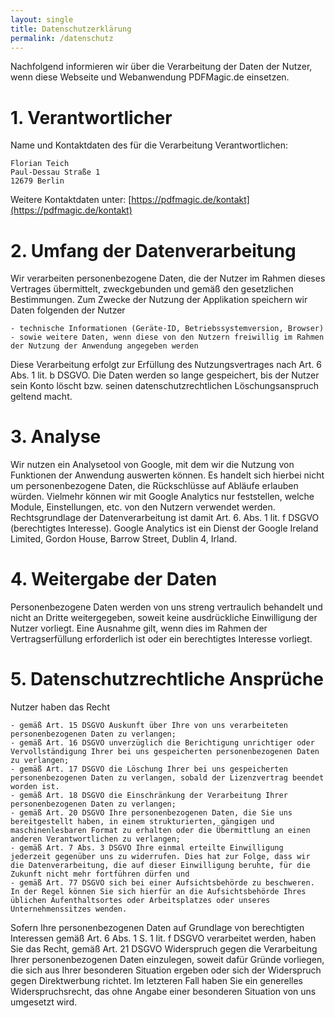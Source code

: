 ```yaml
---
layout: single
title: Datenschutzerklärung
permalink: /datenschutz
---
```


Nachfolgend informieren wir über die Verarbeitung der Daten der Nutzer, wenn diese Webseite und Webanwendung  PDFMagic.de einsetzen.

# 1. Verantwortlicher

Name und Kontaktdaten des für die Verarbeitung Verantwortlichen:

    Florian Teich
    Paul-Dessau Straße 1
    12679 Berlin

Weitere Kontaktdaten unter: [https://pdfmagic.de/kontakt](https://pdfmagic.de/kontakt)

# 2. Umfang der Datenverarbeitung

Wir verarbeiten personenbezogene Daten, die der Nutzer im Rahmen dieses Vertrages übermittelt, zweckgebunden und gemäß den gesetzlichen Bestimmungen. Zum Zwecke der Nutzung der Applikation speichern wir Daten folgenden der Nutzer

    - technische Informationen (Geräte-ID, Betriebssystemversion, Browser)
    - sowie weitere Daten, wenn diese von den Nutzern freiwillig im Rahmen der Nutzung der Anwendung angegeben werden

Diese Verarbeitung erfolgt zur Erfüllung des Nutzungsvertrages nach Art. 6 Abs. 1 lit. b DSGVO.
Die Daten werden so lange gespeichert, bis der Nutzer sein Konto löscht bzw. seinen datenschutzrechtlichen Löschungsanspruch geltend macht.

# 3. Analyse

Wir nutzen ein Analysetool von Google, mit dem wir die Nutzung von Funktionen der Anwendung auswerten können. Es handelt sich hierbei nicht um personenbezogene Daten, die Rückschlüsse auf Abläufe erlauben würden. Vielmehr können wir mit Google Analytics nur feststellen, welche Module, Einstellungen, etc. von den Nutzern verwendet werden. Rechtsgrundlage der Datenverarbeitung ist damit Art. 6. Abs. 1 lit. f DSGVO (berechtigtes Interesse). Google Analytics ist ein Dienst der Google Ireland Limited, Gordon House, Barrow Street, Dublin 4, Irland.

# 4. Weitergabe der Daten

Personenbezogene Daten werden von uns streng vertraulich behandelt und nicht an Dritte weitergegeben, soweit keine ausdrückliche Einwilligung der Nutzer vorliegt. Eine Ausnahme gilt, wenn dies im Rahmen der Vertragserfüllung erforderlich ist oder ein berechtigtes Interesse vorliegt.

# 5. Datenschutzrechtliche Ansprüche

Nutzer haben das Recht

    - gemäß Art. 15 DSGVO Auskunft über Ihre von uns verarbeiteten personenbezogenen Daten zu verlangen;
    - gemäß Art. 16 DSGVO unverzüglich die Berichtigung unrichtiger oder Vervollständigung Ihrer bei uns gespeicherten personenbezogenen Daten zu verlangen;
    - gemäß Art. 17 DSGVO die Löschung Ihrer bei uns gespeicherten personenbezogenen Daten zu verlangen, sobald der Lizenzvertrag beendet worden ist.
    - gemäß Art. 18 DSGVO die Einschränkung der Verarbeitung Ihrer personenbezogenen Daten zu verlangen;
    - gemäß Art. 20 DSGVO Ihre personenbezogenen Daten, die Sie uns bereitgestellt haben, in einem strukturierten, gängigen und maschinenlesbaren Format zu erhalten oder die Übermittlung an einen anderen Verantwortlichen zu verlangen;
    - gemäß Art. 7 Abs. 3 DSGVO Ihre einmal erteilte Einwilligung jederzeit gegenüber uns zu widerrufen. Dies hat zur Folge, dass wir die Datenverarbeitung, die auf dieser Einwilligung beruhte, für die Zukunft nicht mehr fortführen dürfen und
    - gemäß Art. 77 DSGVO sich bei einer Aufsichtsbehörde zu beschweren. In der Regel können Sie sich hierfür an die Aufsichtsbehörde Ihres üblichen Aufenthaltsortes oder Arbeitsplatzes oder unseres Unternehmenssitzes wenden.

Sofern Ihre personenbezogenen Daten auf Grundlage von berechtigten Interessen gemäß Art. 6 Abs. 1 S. 1 lit. f DSGVO verarbeitet werden, haben Sie das Recht, gemäß Art. 21 DSGVO Widerspruch gegen die Verarbeitung Ihrer personenbezogenen Daten einzulegen, soweit dafür Gründe vorliegen, die sich aus Ihrer besonderen Situation ergeben oder sich der Widerspruch gegen Direktwerbung richtet. Im letzteren Fall haben Sie ein generelles Widerspruchsrecht, das ohne Angabe einer besonderen Situation von uns umgesetzt wird. 
